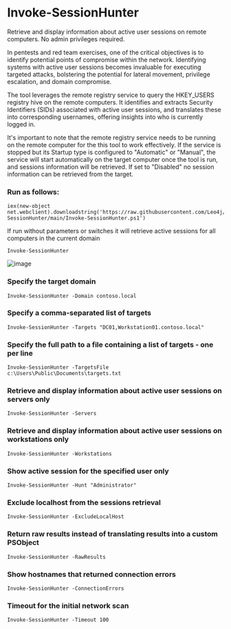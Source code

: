 # Invoke-SessionHunter
Retrieve and display information about active user sessions on remote computers. No admin privileges required.

In pentests and red team exercises, one of the critical objectives is to identify potential points of compromise within the network. Identifying systems with active user sessions becomes invaluable for executing targeted attacks, bolstering the potential for lateral movement, privilege escalation, and domain compromise.

The tool leverages the remote registry service to query the HKEY_USERS registry hive on the remote computers. It identifies and extracts Security Identifiers (SIDs) associated with active user sessions, and translates these into corresponding usernames, offering insights into who is currently logged in.

It's important to note that the remote registry service needs to be running on the remote computer for the this tool to work effectively. If the service is stopped but its Startup type is configured to "Automatic" or "Manual", the service will start automatically on the target computer once the tool is run, and sessions information will be retrieved. If set to "Disabled" no session information can be retrieved from the target.

### Run as follows:

```
iex(new-object net.webclient).downloadstring('https://raw.githubusercontent.com/Leo4j/Invoke-SessionHunter/main/Invoke-SessionHunter.ps1')
```

If run without parameters or switches it will retrieve active sessions for all computers in the current domain

```
Invoke-SessionHunter
```

![image](https://github.com/Leo4j/Invoke-SessionHunter/assets/61951374/ade5b58f-83fa-45b8-ad27-c7e3b20867c8)

### Specify the target domain

```
Invoke-SessionHunter -Domain contoso.local
```

### Specify a comma-separated list of targets

```
Invoke-SessionHunter -Targets "DC01,Workstation01.contoso.local"
```
	
### Specify the full path to a file containing a list of targets - one per line

```
Invoke-SessionHunter -TargetsFile c:\Users\Public\Documents\targets.txt
```

### Retrieve and display information about active user sessions on servers only

```
Invoke-SessionHunter -Servers
```

### Retrieve and display information about active user sessions on workstations only

```
Invoke-SessionHunter -Workstations
```
	
### Show active session for the specified user only

```
Invoke-SessionHunter -Hunt "Administrator"
```

### Exclude localhost from the sessions retrieval

```
Invoke-SessionHunter -ExcludeLocalHost
```

### Return raw results instead of translating results into a custom PSObject

```
Invoke-SessionHunter -RawResults
```

### Show hostnames that returned connection errors

```
Invoke-SessionHunter -ConnectionErrors
```

### Timeout for the initial network scan

```
Invoke-SessionHunter -Timeout 100
```
